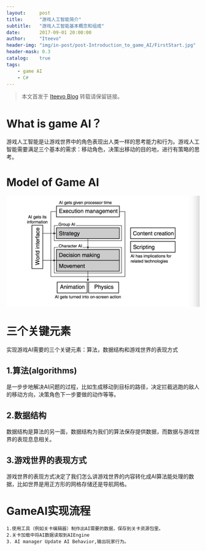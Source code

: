 ```yaml
---
layout:     post
title:      "游戏人工智能简介"
subtitle:   "游戏人工智能基本概念和组成"
date:       2017-09-01 20:00:00
author:     "Iteevo"
header-img: "img/in-post/post-Introduction_to_game_AI/FirstStart.jpg"
header-mask: 0.3
catalog:    true
tags:
    - game AI
    - C#
---
```


> 本文首发于 [Iteevo Blog](http://iteevo.com/2017/09/01/introduction-to-gameAI) 转载请保留链接。

# What is game AI？

游戏人工智能是让游戏世界中的角色表现出人类一样的思考能力和行为。游戏人工智能需要满足三个基本的需求：移动角色，决策出移动的目的地，进行有策略的思考。

# Model of Game AI 
![](/img/in-post/Introduction_to_game_AI/AI_Model.png)

# 三个关键元素
实现游戏AI需要的三个关键元素：算法，数据结构和游戏世界的表现方式
## 1.算法(algorithms)
是一步步地解决AI问题的过程，比如生成移动到目标的路径，决定拦截逃跑的敌人的移动方向，决策角色下一步要做的动作等等。
## 2.数据结构
数据结构是算法的另一面，数据结构为我们的算法保存提供数据，而数据与游戏世界的表现息息相关。
## 3.游戏世界的表现方式
游戏世界的表现方式决定了我们怎么讲游戏世界的内容转化成AI算法能处理的数据，比如世界是用正方形的网格存储还是导航网格。

# GameAI实现流程

    1.使用工具（例如关卡编辑器）制作出AI需要的数据，保存到关卡资源包里。
    2.关卡加载中将AI数据读取到AIEngine
    3. AI manager Update AI Behavior,输出玩家行为。

